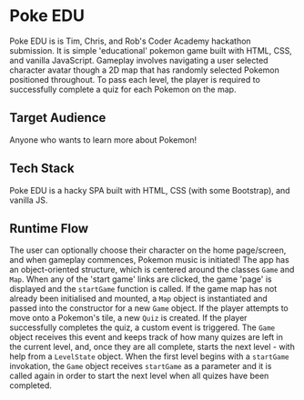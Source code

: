 # Poke EDU

Poke EDU is is Tim, Chris, and Rob's Coder Academy hackathon submission.
It is simple 'educational' pokemon game built with HTML, CSS, and vanilla 
JavaScript. Gameplay involves navigating a user selected character avatar 
though a 2D map that has randomly selected Pokemon positioned throughout.
To pass each level, the player is required to successfully complete
a quiz for each Pokemon on the map.

## Target Audience

Anyone who wants to learn more about Pokemon!

## Tech Stack

Poke EDU is a hacky SPA built with HTML, CSS (with some Bootstrap), 
and vanilla JS.

## Runtime Flow

The user can optionally choose their character on the home page/screen,
and when gameplay commences, Pokemon music is initiated!
The app has an object-oriented structure, which is centered around the
classes `Game` and `Map`. When any of the 'start game' links are clicked,
the game 'page' is displayed and the `startGame` function is called.
If the game map has not already been initialised and mounted,
a `Map` object is instantiated and passed into the constructor for
a new `Game` object. If the player attempts to move onto a Pokemon's
tile, a new `Quiz` is created. If the player successfully completes
the quiz, a custom event is triggered. The `Game` object receives this
event and keeps track of how many quizes are left in the current level, 
and, once they are all complete, starts the next level - with help from a 
`LevelState` object. When the first level begins with a `startGame` 
invokation, the `Game` object receives `startGame` as a parameter 
and it is called again in order to start the next level when all
quizes have been completed.